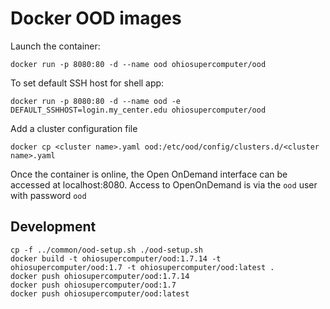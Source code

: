 # Docker OOD images

Launch the container:

    docker run -p 8080:80 -d --name ood ohiosupercomputer/ood

To set default SSH host for shell app:

    docker run -p 8080:80 -d --name ood -e DEFAULT_SSHHOST=login.my_center.edu ohiosupercomputer/ood

Add a cluster configuration file

    docker cp <cluster name>.yaml ood:/etc/ood/config/clusters.d/<cluster name>.yaml

Once the container is online, the Open OnDemand interface can be accessed at localhost:8080. Access to 
OpenOnDemand is via the `ood` user with password `ood`

## Development

    cp -f ../common/ood-setup.sh ./ood-setup.sh
    docker build -t ohiosupercomputer/ood:1.7.14 -t ohiosupercomputer/ood:1.7 -t ohiosupercomputer/ood:latest .
    docker push ohiosupercomputer/ood:1.7.14
    docker push ohiosupercomputer/ood:1.7
    docker push ohiosupercomputer/ood:latest
